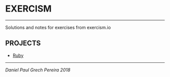 # EXERCISM
---

Solutions and notes for exercises from exercism.io

## PROJECTS

- [Ruby](https://github.com/pereiradaniel/exercism/tree/master/ruby/hello-world)


---
_*Daniel Paul Grech Pereira 2018*_
